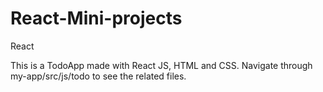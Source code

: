 # React-Mini-projects
React

This is a TodoApp made with React JS, HTML and CSS.  Navigate through my-app/src/js/todo to see the related files.
